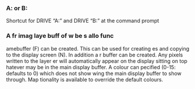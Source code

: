 

### A: or B:

 Shortcut for DRIVE “A:” and DRIVE “B:” at the command prompt

### A fr imag laye buff of w be s allo func

 amebuffer (F) can be created. This can be used for creating es and copying to the display screen (N). In addition a r buffer can be created. Any pixels written to the layer er will automatically appear on the display sitting on top hatever may be in the main display buffer. A colour can pecified (0-15: defaults to 0) which does not show wing the main display buffer to show through. Map tionality is available to override the default colours.